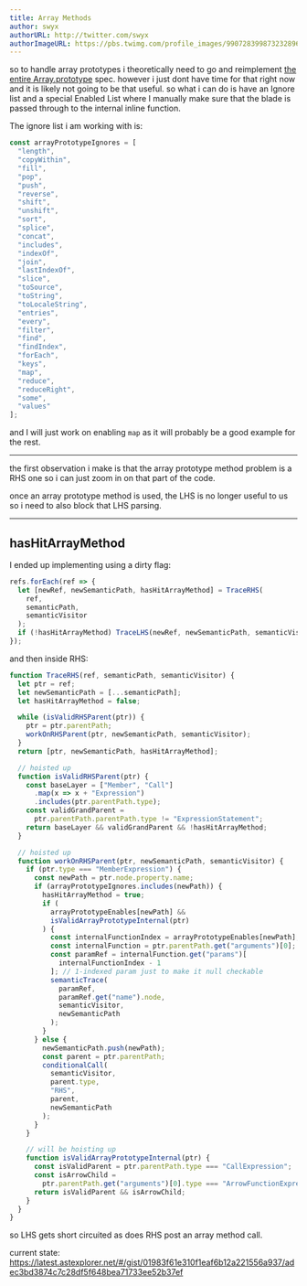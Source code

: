 ```yaml
---
title: Array Methods
author: swyx
authorURL: http://twitter.com/swyx
authorImageURL: https://pbs.twimg.com/profile_images/990728399873232896/CMPn3IxT_400x400.jpg
---
```


so to handle array prototypes i theoretically need to go and reimplement [the entire Array.prototype](https://developer.mozilla.org/en-US/docs/Web/JavaScript/Reference/Global_Objects/Array/prototype) spec. however i just dont have time for that right now and it is likely not going to be that useful. so what i can do is have an Ignore list and a special Enabled List where I manually make sure that the blade is passed through to the internal inline function.

The ignore list i am working with is:

```js
const arrayPrototypeIgnores = [
  "length",
  "copyWithin",
  "fill",
  "pop",
  "push",
  "reverse",
  "shift",
  "unshift",
  "sort",
  "splice",
  "concat",
  "includes",
  "indexOf",
  "join",
  "lastIndexOf",
  "slice",
  "toSource",
  "toString",
  "toLocaleString",
  "entries",
  "every",
  "filter",
  "find",
  "findIndex",
  "forEach",
  "keys",
  "map",
  "reduce",
  "reduceRight",
  "some",
  "values"
];
```

and I will just work on enabling `map` as it will probably be a good example for the rest.

---

the first observation i make is that the array prototype method problem is a RHS one so i can just zoom in on that part of the code.

once an array prototype method is used, the LHS is no longer useful to us so i need to also block that LHS parsing.

---

## hasHitArrayMethod

I ended up implementing using a dirty flag:

```js
refs.forEach(ref => {
  let [newRef, newSemanticPath, hasHitArrayMethod] = TraceRHS(
    ref,
    semanticPath,
    semanticVisitor
  );
  if (!hasHitArrayMethod) TraceLHS(newRef, newSemanticPath, semanticVisitor);
});
```

and then inside RHS:

```js
function TraceRHS(ref, semanticPath, semanticVisitor) {
  let ptr = ref;
  let newSemanticPath = [...semanticPath];
  let hasHitArrayMethod = false;

  while (isValidRHSParent(ptr)) {
    ptr = ptr.parentPath;
    workOnRHSParent(ptr, newSemanticPath, semanticVisitor);
  }
  return [ptr, newSemanticPath, hasHitArrayMethod];

  // hoisted up
  function isValidRHSParent(ptr) {
    const baseLayer = ["Member", "Call"]
      .map(x => x + "Expression")
      .includes(ptr.parentPath.type);
    const validGrandParent =
      ptr.parentPath.parentPath.type != "ExpressionStatement";
    return baseLayer && validGrandParent && !hasHitArrayMethod;
  }

  // hoisted up
  function workOnRHSParent(ptr, newSemanticPath, semanticVisitor) {
    if (ptr.type === "MemberExpression") {
      const newPath = ptr.node.property.name;
      if (arrayPrototypeIgnores.includes(newPath)) {
        hasHitArrayMethod = true;
        if (
          arrayPrototypeEnables[newPath] &&
          isValidArrayPrototypeInternal(ptr)
        ) {
          const internalFunctionIndex = arrayPrototypeEnables[newPath];
          const internalFunction = ptr.parentPath.get("arguments")[0]; // arrow fn
          const paramRef = internalFunction.get("params")[
            internalFunctionIndex - 1
          ]; // 1-indexed param just to make it null checkable
          semanticTrace(
            paramRef,
            paramRef.get("name").node,
            semanticVisitor,
            newSemanticPath
          );
        }
      } else {
        newSemanticPath.push(newPath);
        const parent = ptr.parentPath;
        conditionalCall(
          semanticVisitor,
          parent.type,
          "RHS",
          parent,
          newSemanticPath
        );
      }
    }

    // will be hoisting up
    function isValidArrayPrototypeInternal(ptr) {
      const isValidParent = ptr.parentPath.type === "CallExpression";
      const isArrowChild =
        ptr.parentPath.get("arguments")[0].type === "ArrowFunctionExpression";
      return isValidParent && isArrowChild;
    }
  }
}
```

so LHS gets short circuited as does RHS post an array method call.

current state: https://latest.astexplorer.net/#/gist/01983f61e310f1eaf6b12a221556a937/adec3bd3874c7c28df5f648bea71733ee52b37ef
